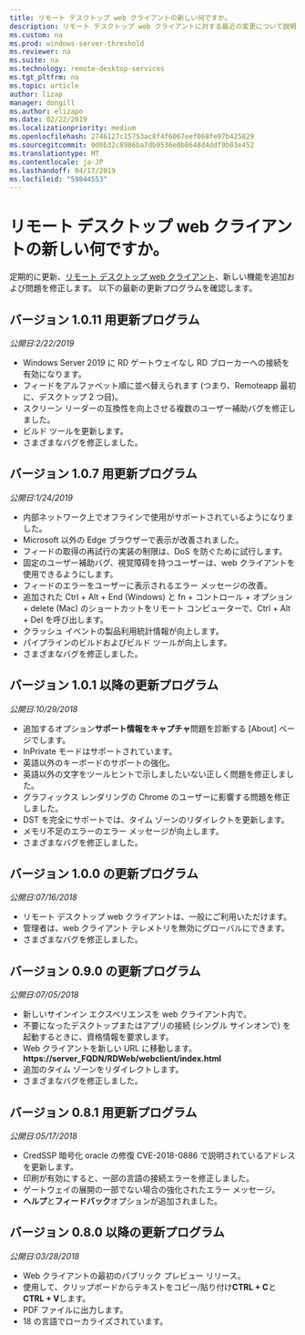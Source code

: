```yaml
---
title: リモート デスクトップ web クライアントの新しい何ですか。
description: リモート デスクトップ web クライアントに対する最近の変更について説明します
ms.custom: na
ms.prod: windows-server-threshold
ms.reviewer: na
ms.suite: na
ms.technology: remote-desktop-services
ms.tgt_pltfrm: na
ms.topic: article
author: lizap
manager: dongill
ms.author: elizapo
ms.date: 02/22/2019
ms.localizationpriority: medium
ms.openlocfilehash: 2746127c15753ac8f4f6067eef068fe97b425829
ms.sourcegitcommit: 0d0b32c8986ba7db9536e0b8648d4ddf9b03e452
ms.translationtype: MT
ms.contentlocale: ja-JP
ms.lasthandoff: 04/17/2019
ms.locfileid: "59844553"
---
```

# <a name="whats-new-for-the-remote-desktop-web-client"></a>リモート デスクトップ web クライアントの新しい何ですか。

定期的に更新、[リモート デスクトップ web クライアント](remote-desktop-web-client.md)、新しい機能を追加および問題を修正します。 以下の最新の更新プログラムを確認します。

## <a name="updates-for-version-1011"></a>バージョン 1.0.11 用更新プログラム
*公開日:2/22/2019*

- Windows Server 2019 に RD ゲートウェイなし RD ブローカーへの接続を有効になります。
- フィードをアルファベット順に並べ替えられます (つまり、Remoteapp 最初に、デスクトップ 2 つ目)。
- スクリーン リーダーの互換性を向上させる複数のユーザー補助バグを修正しました。
- ビルド ツールを更新します。
- さまざまなバグを修正しました。

## <a name="updates-for-version-107"></a>バージョン 1.0.7 用更新プログラム
*公開日:1/24/2019*

- 内部ネットワーク上でオフラインで使用がサポートされているようになりました。
- Microsoft 以外の Edge ブラウザーで表示が改善されました。
- フィードの取得の再試行の実装の制限は、DoS を防ぐために試行します。
- 固定のユーザー補助バグ、視覚障碍を持つユーザーは、web クライアントを使用できるようにします。
- フィードのエラーをユーザーに表示されるエラー メッセージの改善。
- 追加された Ctrl + Alt + End (Windows) と fn + コントロール + オプション + delete (Mac) のショートカットをリモート コンピューターで、Ctrl + Alt + Del を呼び出します。
- クラッシュ イベントの製品利用統計情報が向上します。 
- パイプラインのビルドおよびビルド ツールが向上します。
- さまざまなバグを修正しました。

## <a name="updates-for-version-101"></a>バージョン 1.0.1 以降の更新プログラム
*公開日:10/29/2018*

- 追加するオプション**サポート情報をキャプチャ**問題を診断する [About] ページでします。
- InPrivate モードはサポートされています。
- 英語以外のキーボードのサポートの強化。
- 英語以外の文字をツールヒントで示しましたいない正しく問題を修正しました。
- グラフィックス レンダリングの Chrome のユーザーに影響する問題を修正しました。
- DST を完全にサポートでは、タイム ゾーンのリダイレクトを更新します。
- メモリ不足のエラーのエラー メッセージが向上します。
- さまざまなバグを修正しました。

## <a name="updates-for-version-100"></a>バージョン 1.0.0 の更新プログラム
*公開日:07/16/2018*

- リモート デスクトップ web クライアントは、一般にご利用いただけます。
- 管理者は、web クライアント テレメトリを無効にグローバルにできます。
- さまざまなバグを修正しました。

## <a name="updates-for-version-090"></a>バージョン 0.9.0 の更新プログラム
*公開日:07/05/2018*

- 新しいサインイン エクスペリエンスを web クライアント内で。
- 不要になったデスクトップまたはアプリの接続 (シングル サインオンで) を起動するときに、資格情報を要求します。
- Web クライアントを新しい URL に移動します。 **https://server_FQDN/RDWeb/webclient/index.html**
- 追加のタイム ゾーンをリダイレクトします。
- さまざまなバグを修正しました。

## <a name="updates-for-version-081"></a>バージョン 0.8.1 用更新プログラム
*公開日:05/17/2018*

- CredSSP 暗号化 oracle の修復 CVE-2018-0886 で説明されているアドレスを更新します。
- 印刷が有効にすると、一部の言語の接続エラーを修正しました。
- ゲートウェイの展開の一部でない場合の強化されたエラー メッセージ。
- **ヘルプ**と**フィードバック**オプションが追加されました。

## <a name="updates-for-version-080"></a>バージョン 0.8.0 以降の更新プログラム
*公開日:03/28/2018*

- Web クライアントの最初のパブリック プレビュー リリース。
- 使用して、クリップボードからテキストをコピー/貼り付け**CTRL + C**と**CTRL + V**します。
- PDF ファイルに出力します。
- 18 の言語でローカライズされています。
 
